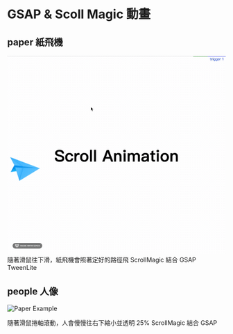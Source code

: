 # GSAP & Scoll Magic 動畫

## paper 紙飛機
![Paper Example](./paper-example.gif)
隨著滑鼠往下滑，紙飛機會照著定好的路徑飛
ScrollMagic 結合 GSAP TweenLite

## people 人像
![Paper Example](./people-example.gif)

隨著滑鼠捲軸滾動，人會慢慢往右下縮小並透明 25%
ScrollMagic 結合 GSAP 

